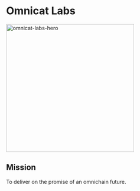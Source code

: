 # Omnicat Labs
<img width="346" alt="omnicat-labs-hero" src="https://github.com/omnicat-labs/.github/assets/154708462/adfba53c-119c-481c-9b38-7781a3f82cf0">

## Mission
To deliver on the promise of an omnichain future.
